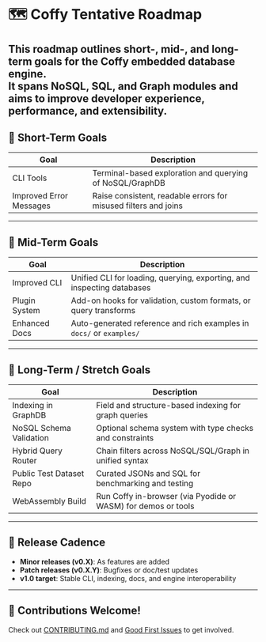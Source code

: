 # 🗺️ Coffy Tentative Roadmap

This roadmap outlines short-, mid-, and long-term goals for the Coffy embedded database engine.  
It spans NoSQL, SQL, and Graph modules and aims to improve developer experience, performance, and extensibility.
---

## 🥇 Short-Term Goals

| Goal | Description |
|------|-------------|
| CLI Tools | Terminal-based exploration and querying of NoSQL/GraphDB |
| Improved Error Messages | Raise consistent, readable errors for misused filters and joins |

---

## 🥈 Mid-Term Goals

| Goal | Description |
|------|-------------|
| Improved CLI | Unified CLI for loading, querying, exporting, and inspecting databases |
| Plugin System | Add-on hooks for validation, custom formats, or query transforms |
| Enhanced Docs | Auto-generated reference and rich examples in `docs/` or `examples/` |

---

## 🥉 Long-Term / Stretch Goals

| Goal | Description |
|------|-------------|
| Indexing in GraphDB | Field and structure-based indexing for graph queries |
| NoSQL Schema Validation | Optional schema system with type checks and constraints |
| Hybrid Query Router | Chain filters across NoSQL/SQL/Graph in unified syntax |
| Public Test Dataset Repo | Curated JSONs and SQL for benchmarking and testing |
| WebAssembly Build | Run Coffy in-browser (via Pyodide or WASM) for demos or tools |

---

## 🔄 Release Cadence

- **Minor releases (v0.X)**: As features are added  
- **Patch releases (v0.X.Y)**: Bugfixes or doc/test updates  
- **v1.0 target**: Stable CLI, indexing, docs, and engine interoperability

---

## 🧠 Contributions Welcome!

Check out [CONTRIBUTING.md](../.github/CONTRIBUTING.md) and [Good First Issues](https://github.com/nsarathy/Coffy/issues?q=is%3Aissue+is%3Aopen+label%3A%22good+first+issue%22) to get involved.
